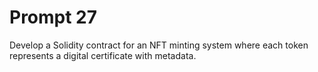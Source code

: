 # Prompt 27
Develop a Solidity contract for an NFT minting system where each token represents a digital certificate with metadata.